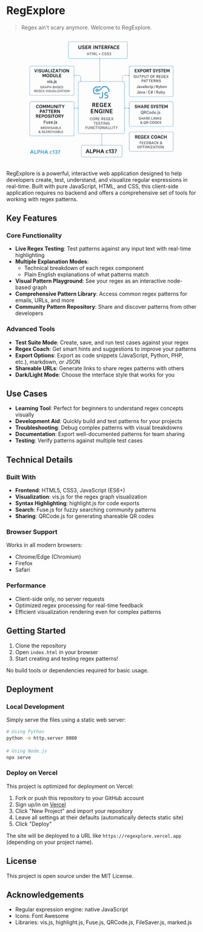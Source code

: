# RegExplore

> Regex ain’t scary anymore. Welcome to RegExplore.

![App Diagram Flow](/images/flow.png)

RegExplore is a powerful, interactive web application designed to help developers create, test, understand, and visualize regular expressions in real-time. Built with pure JavaScript, HTML, and CSS, this client-side application requires no backend and offers a comprehensive set of tools for working with regex patterns.

## Key Features

### Core Functionality

- **Live Regex Testing**: Test patterns against any input text with real-time highlighting
- **Multiple Explanation Modes**:
  - Technical breakdown of each regex component
  - Plain English explanations of what patterns match
- **Visual Pattern Playground**: See your regex as an interactive node-based graph
- **Comprehensive Pattern Library**: Access common regex patterns for emails, URLs, and more
- **Community Pattern Repository**: Share and discover patterns from other developers

### Advanced Tools

- **Test Suite Mode**: Create, save, and run test cases against your regex
- **Regex Coach**: Get smart hints and suggestions to improve your patterns
- **Export Options**: Export as code snippets (JavaScript, Python, PHP, etc.), markdown, or JSON
- **Shareable URLs**: Generate links to share regex patterns with others
- **Dark/Light Mode**: Choose the interface style that works for you

## Use Cases

- **Learning Tool**: Perfect for beginners to understand regex concepts visually
- **Development Aid**: Quickly build and test patterns for your projects
- **Troubleshooting**: Debug complex patterns with visual breakdowns
- **Documentation**: Export well-documented patterns for team sharing
- **Testing**: Verify patterns against multiple test cases

## Technical Details

### Built With

- **Frontend**: HTML5, CSS3, JavaScript (ES6+)
- **Visualization**: vis.js for the regex graph visualization
- **Syntax Highlighting**: highlight.js for code exports
- **Search**: Fuse.js for fuzzy searching community patterns
- **Sharing**: QRCode.js for generating shareable QR codes

### Browser Support

Works in all modern browsers:

- Chrome/Edge (Chromium)
- Firefox
- Safari

### Performance

- Client-side only, no server requests
- Optimized regex processing for real-time feedback
- Efficient visualization rendering even for complex patterns

## Getting Started

1. Clone the repository
2. Open `index.html` in your browser
3. Start creating and testing regex patterns!

No build tools or dependencies required for basic usage.

## Deployment

### Local Development
Simply serve the files using a static web server:

```bash
# Using Python
python -m http.server 8080

# Using Node.js
npx serve
```

### Deploy on Vercel
This project is optimized for deployment on Vercel:

1. Fork or push this repository to your GitHub account
2. Sign up/in on [Vercel](https://vercel.com)
3. Click "New Project" and import your repository
4. Leave all settings at their defaults (automatically detects static site)
5. Click "Deploy"

The site will be deployed to a URL like `https://regexplore.vercel.app` (depending on your project name).

## License

This project is open source under the MIT License.

## Acknowledgements

- Regular expression engine: native JavaScript
- Icons: Font Awesome
- Libraries: vis.js, highlight.js, Fuse.js, QRCode.js, FileSaver.js, marked.js

